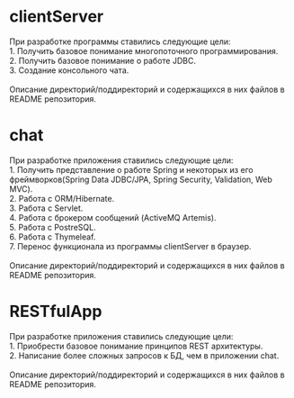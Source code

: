 <h1>clientServer</h1>
При разработке программы ставились следующие цели:</br>
1. Получить базовое понимание многопоточного программирования.</br>
2. Получить базовое понимание о работе JDBC.</br>
3. Создание консольного чата.</br>
</br>
Описание директорий/поддиректорий и содержащихся в них файлов в README репозитория.



<h1>chat</h1>
При разработке приложения ставились следующие цели:</br>
1. Получить представление о работе Spring и некоторых из его фреймворков(Spring Data JDBC/JPA, Spring Security, Validation, Web MVC). </br>
2. Работа с ORM/Hibernate.</br>
3. Работа с Servlet.</br>
4. Работа с брокером сообщений (ActiveMQ Artemis).</br>
5. Работа с PostreSQL.</br>
6. Работа с Thymeleaf.</br>
7. Перенос функционала из программы clientServer в браузер.</br>
</br>
Описание директорий/поддиректорий и содержащихся в них файлов в README репозитория.

<h1>RESTfulApp</h1>
При разработке приложения ставились следующие цели:</br>
1. Приобрести базовое понимание принципов REST архитектуры.</br>
2. Написание более сложных запросов к БД, чем в приложении chat.</br>
</br>
Описание директорий/поддиректорий и содержащихся в них файлов в README репозитория.





<!--
**litvinoval/litvinoval** is a ✨ _special_ ✨ repository because its `README.md` (this file) appears on your GitHub profile.

Here are some ideas to get you started:

- 🔭 I’m currently working on ...
- 🌱 I’m currently learning ...
- 👯 I’m looking to collaborate on ...
- 🤔 I’m looking for help with ...
- 💬 Ask me about ...
- 📫 How to reach me: ...
- 😄 Pronouns: ...
- ⚡ Fun fact: ...
-->
